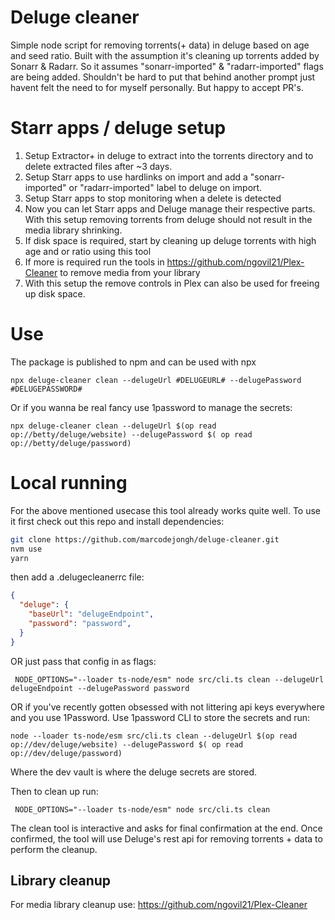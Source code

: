 # Deluge cleaner

Simple node script for removing torrents(+ data) in deluge based on age and seed ratio. 
Built with the assumption it's cleaning up torrents added by Sonarr & Radarr.
So it assumes "sonarr-imported" & "radarr-imported" flags are being added.
Shouldn't be hard to put that behind another prompt just havent felt the need to for myself personally. 
But happy to accept PR's.

# Starr apps / deluge setup
1. Setup Extractor+ in deluge to extract into the torrents directory and to delete extracted files after ~3 days.
2. Setup Starr apps to use hardlinks on import and add a "sonarr-imported" or "radarr-imported" label to deluge on import.
3. Setup Starr apps to stop monitoring when a delete is detected
4. Now you can let Starr apps and Deluge manage their respective parts. With this setup removing torrents from deluge should not result in the media library shrinking.
5. If disk space is required, start by cleaning up deluge torrents with high age and or ratio using this tool
6. If more is required run the tools in https://github.com/ngovil21/Plex-Cleaner to remove media from your library
7. With this setup the remove controls in Plex can also be used for freeing up disk space. 

# Use

The package is published to npm and can be used with npx

```
npx deluge-cleaner clean --delugeUrl #DELUGEURL# --delugePassword #DELUGEPASSWORD#
```

Or if you wanna be real fancy use 1password to manage the secrets:

```
npx deluge-cleaner clean --delugeUrl $(op read op://betty/deluge/website) --delugePassword $( op read op://betty/deluge/password)
```


# Local running

For the above mentioned usecase this tool already works quite well.
To use it first check out this repo and install dependencies:

```sh
git clone https://github.com/marcodejongh/deluge-cleaner.git
nvm use
yarn
```

then add a .delugecleanerrc file:

```json
{
  "deluge": {
    "baseUrl": "delugeEndpoint",
    "password": "password",
  }
}
```

OR just pass that config in as flags:

```
 NODE_OPTIONS="--loader ts-node/esm" node src/cli.ts clean --delugeUrl delugeEndpoint --delugePassword password
```

OR if you've recently gotten obsessed with not littering api keys everywhere and you use 1Password. Use 1password CLI to store the secrets and run: 

```
node --loader ts-node/esm src/cli.ts clean --delugeUrl $(op read op://dev/deluge/website) --delugePassword $( op read op://dev/deluge/password)
```

Where the dev vault is where the deluge secrets are stored.

Then to clean up run:

```
 NODE_OPTIONS="--loader ts-node/esm" node src/cli.ts clean
```

The clean tool is interactive and asks for final confirmation at the end.
Once confirmed, the tool will use Deluge's rest api for removing torrents + data to perform the cleanup.

## Library cleanup

For media library cleanup use: https://github.com/ngovil21/Plex-Cleaner
